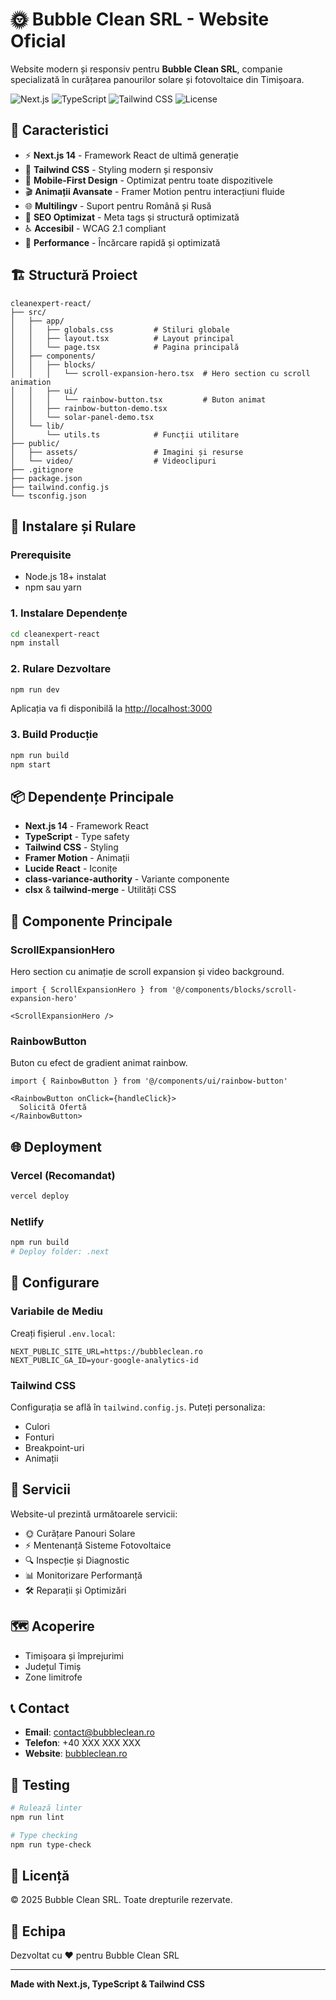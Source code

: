 # 🌞 Bubble Clean SRL - Website Oficial

Website modern și responsiv pentru **Bubble Clean SRL**, companie specializată în curățarea panourilor solare și fotovoltaice din Timișoara.

![Next.js](https://img.shields.io/badge/Next.js-14.0-black?logo=next.js)
![TypeScript](https://img.shields.io/badge/TypeScript-5.2-blue?logo=typescript)
![Tailwind CSS](https://img.shields.io/badge/Tailwind-3.3-38bdf8?logo=tailwind-css)
![License](https://img.shields.io/badge/License-Private-red)

## 🌟 Caracteristici

- ⚡ **Next.js 14** - Framework React de ultimă generație
- 🎨 **Tailwind CSS** - Styling modern și responsiv
- 📱 **Mobile-First Design** - Optimizat pentru toate dispozitivele
- 🎬 **Animații Avansate** - Framer Motion pentru interacțiuni fluide
- 🌐 **Multilingv** - Suport pentru Română și Rusă
- 🎯 **SEO Optimizat** - Meta tags și structură optimizată
- ♿ **Accesibil** - WCAG 2.1 compliant
- 🚀 **Performance** - Încărcare rapidă și optimizată

## 🏗️ Structură Proiect

```
cleanexpert-react/
├── src/
│   ├── app/
│   │   ├── globals.css         # Stiluri globale
│   │   ├── layout.tsx          # Layout principal
│   │   └── page.tsx            # Pagina principală
│   ├── components/
│   │   ├── blocks/
│   │   │   └── scroll-expansion-hero.tsx  # Hero section cu scroll animation
│   │   ├── ui/
│   │   │   └── rainbow-button.tsx         # Buton animat
│   │   ├── rainbow-button-demo.tsx
│   │   └── solar-panel-demo.tsx
│   └── lib/
│       └── utils.ts            # Funcții utilitare
├── public/
│   ├── assets/                 # Imagini și resurse
│   └── video/                  # Videoclipuri
├── .gitignore
├── package.json
├── tailwind.config.js
└── tsconfig.json
```

## 🚀 Instalare și Rulare

### Prerequisite

- Node.js 18+ instalat
- npm sau yarn

### 1. Instalare Dependențe

```bash
cd cleanexpert-react
npm install
```

### 2. Rulare Dezvoltare

```bash
npm run dev
```

Aplicația va fi disponibilă la [http://localhost:3000](http://localhost:3000)

### 3. Build Producție

```bash
npm run build
npm start
```

## 📦 Dependențe Principale

- **Next.js 14** - Framework React
- **TypeScript** - Type safety
- **Tailwind CSS** - Styling
- **Framer Motion** - Animații
- **Lucide React** - Iconițe
- **class-variance-authority** - Variante componente
- **clsx** & **tailwind-merge** - Utilități CSS

## 🎨 Componente Principale

### ScrollExpansionHero
Hero section cu animație de scroll expansion și video background.

```tsx
import { ScrollExpansionHero } from '@/components/blocks/scroll-expansion-hero'

<ScrollExpansionHero />
```

### RainbowButton
Buton cu efect de gradient animat rainbow.

```tsx
import { RainbowButton } from '@/components/ui/rainbow-button'

<RainbowButton onClick={handleClick}>
  Solicită Ofertă
</RainbowButton>
```

## 🌐 Deployment

### Vercel (Recomandat)

```bash
vercel deploy
```

### Netlify

```bash
npm run build
# Deploy folder: .next
```

## 🔧 Configurare

### Variabile de Mediu

Creați fișierul `.env.local`:

```env
NEXT_PUBLIC_SITE_URL=https://bubbleclean.ro
NEXT_PUBLIC_GA_ID=your-google-analytics-id
```

### Tailwind CSS

Configurația se află în `tailwind.config.js`. Puteți personaliza:
- Culori
- Fonturi
- Breakpoint-uri
- Animații

## 📱 Servicii

Website-ul prezintă următoarele servicii:

- 🌞 Curățare Panouri Solare
- ⚡ Mentenanță Sisteme Fotovoltaice
- 🔍 Inspecție și Diagnostic
- 📊 Monitorizare Performanță
- 🛠️ Reparații și Optimizări

## 🗺️ Acoperire

- Timișoara și împrejurimi
- Județul Timiș
- Zone limitrofe

## 📞 Contact

- **Email**: contact@bubbleclean.ro
- **Telefon**: +40 XXX XXX XXX
- **Website**: [bubbleclean.ro](https://bubbleclean.ro)

## 🧪 Testing

```bash
# Rulează linter
npm run lint

# Type checking
npm run type-check
```

## 📝 Licență

© 2025 Bubble Clean SRL. Toate drepturile rezervate.

## 👥 Echipa

Dezvoltat cu ❤️ pentru Bubble Clean SRL

---

**Made with Next.js, TypeScript & Tailwind CSS**

